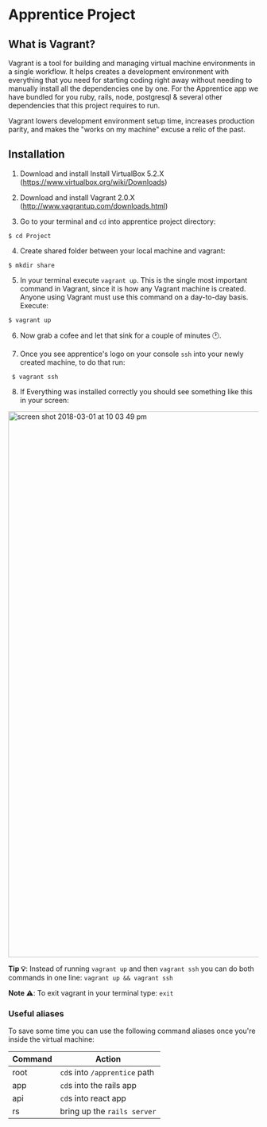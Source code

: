 # Apprentice Project

## What is Vagrant?
Vagrant is a tool for building and managing virtual machine environments in a single workflow. It helps creates a development environment with everything that you need for starting coding right away without needing to manually install all the dependencies one by one. For the Apprentice app we have bundled for you ruby, rails, node, postgresql & several other dependencies that this project requires to run.

Vagrant lowers development environment setup time, increases production parity, and makes the "works on my machine" excuse a relic of the past.

## Installation

1. Download and install Install VirtualBox 5.2.X (https://www.virtualbox.org/wiki/Downloads)

2. Download and install Vagrant 2.0.X (http://www.vagrantup.com/downloads.html)

3. Go to your terminal and `cd` into apprentice project directory:

  ```
  $ cd Project
  ```

4. Create shared folder between your local machine and vagrant:

  ```
  $ mkdir share
  ```

5. In your terminal execute `vagrant up`. This is the single most important command in Vagrant, since it is how any Vagrant machine is created. Anyone using Vagrant must use this command on a day-to-day basis. Execute:

 ```
 $ vagrant up
 ```

6. Now grab a cofee and let that sink for a couple of minutes 🕐.

7. Once you see apprentice's logo on your console `ssh` into your newly created machine, to do that run:

  ```
   $ vagrant ssh
  ```
  
 8. If Everything was installed correctly you should see something like this in your screen:

<img width="1097" alt="screen shot 2018-03-01 at 10 03 49 pm" src="https://user-images.githubusercontent.com/7410981/36910845-16cdbe2e-1dff-11e8-8060-35209d32d9f4.png">

**Tip 💡**: Instead of running `vagrant up` and then `vagrant ssh` you can do both commands in one line: `vagrant up && vagrant ssh`

**Note ⚠️**: To exit vagrant in your terminal type: `exit`


### Useful aliases

To save some time you can use the following command aliases once you're inside the virtual machine:

Command | Action
------------ | -------------
root | `cd`s into `/apprentice` path
app | `cd`s into the rails app
api | `cd`s into react app
rs | bring up the `rails server`
